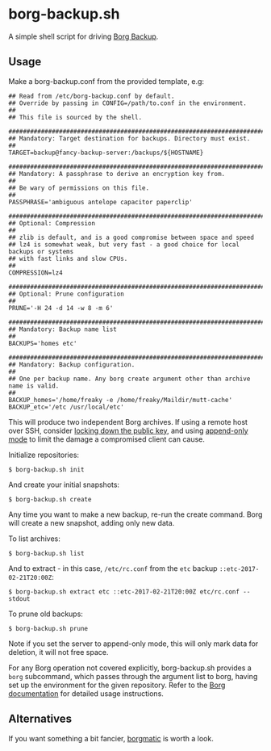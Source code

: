 # borg-backup.sh

A simple shell script for driving [Borg Backup][1].


## Usage

Make a borg-backup.conf from the provided template, e.g:

    ## Read from /etc/borg-backup.conf by default.
    ## Override by passing in CONFIG=/path/to.conf in the environment.
    ##
    ## This file is sourced by the shell.
    
    ###############################################################################
    ## Mandatory: Target destination for backups. Directory must exist.
    ##
    TARGET=backup@fancy-backup-server:/backups/${HOSTNAME}
    
    ###############################################################################
    ## Mandatory: A passphrase to derive an encryption key from.
    ##
    ## Be wary of permissions on this file.
    ##
    PASSPHRASE='ambiguous antelope capacitor paperclip'
    
    ###############################################################################
    ## Optional: Compression
    ##
    ## zlib is default, and is a good compromise between space and speed
    ## lz4 is somewhat weak, but very fast - a good choice for local backups or systems
    ## with fast links and slow CPUs.
    ##
    COMPRESSION=lz4
    
    ###############################################################################
    ## Optional: Prune configuration
    ##
    PRUNE='-H 24 -d 14 -w 8 -m 6'
    
    ###############################################################################
    ## Mandatory: Backup name list
    ##
    BACKUPS='homes etc'
    
    ###############################################################################
    ## Mandatory: Backup configuration.
    ##
    ## One per backup name. Any borg create argument other than archive name is valid.
    ##
    BACKUP_homes='/home/freaky -e /home/freaky/Maildir/mutt-cache'
    BACKUP_etc='/etc /usr/local/etc'

This will produce two independent Borg archives.  If using a remote host over SSH,
consider [locking down the public key][2], and using [append-only mode][3] to limit
the damage a compromised client can cause.

Initialize repositories:

    $ borg-backup.sh init

And create your initial snapshots:

    $ borg-backup.sh create

Any time you want to make a new backup, re-run the create command.  Borg will create
a new snapshot, adding only new data.

To list archives:

    $ borg-backup.sh list

And to extract - in this case, `/etc/rc.conf` from the `etc` backup `::etc-2017-02-21T20:00Z`:

    $ borg-backup.sh extract etc ::etc-2017-02-21T20:00Z etc/rc.conf --stdout

To prune old backups:

    $ borg-backup.sh prune

Note if you set the server to append-only mode, this will only mark data for deletion,
it will not free space.

For any Borg operation not covered explicitly, borg-backup.sh provides a `borg`
subcommand, which passes through the argument list to borg, having set up the
environment for the given repository.  Refer to the [Borg documentation][4] for detailed
usage instructions.

## Alternatives

If you want something a bit fancier, [borgmatic][5] is worth a look.


[1]: https://borgbackup.readthedocs.io/
[2]: https://borgbackup.readthedocs.io/en/stable/deployment.html#restrictions
[3]: https://borgbackup.readthedocs.io/en/stable/usage.html#append-only-mode
[4]: https://borgbackup.readthedocs.io/en/stable/usage.html
[5]: https://github.com/witten/borgmatic
